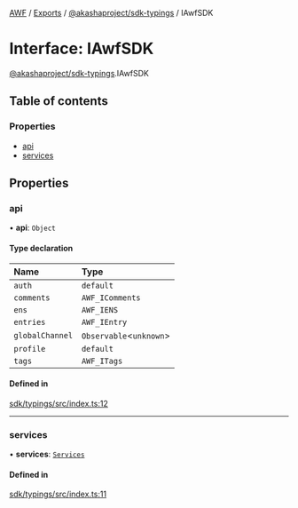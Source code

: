 [AWF](../README.md) / [Exports](../modules.md) / [@akashaproject/sdk-typings](../modules/_akashaproject_sdk_typings.md) / IAwfSDK

# Interface: IAwfSDK

[@akashaproject/sdk-typings](../modules/_akashaproject_sdk_typings.md).IAwfSDK

## Table of contents

### Properties

- [api](_akashaproject_sdk_typings.IAwfSDK.md#api)
- [services](_akashaproject_sdk_typings.IAwfSDK.md#services)

## Properties

### api

• **api**: `Object`

#### Type declaration

| Name | Type |
| :------ | :------ |
| `auth` | `default` |
| `comments` | `AWF_IComments` |
| `ens` | `AWF_IENS` |
| `entries` | `AWF_IEntry` |
| `globalChannel` | `Observable`<`unknown`\> |
| `profile` | `default` |
| `tags` | `AWF_ITags` |

#### Defined in

[sdk/typings/src/index.ts:12](https://github.com/AKASHAorg/akasha-world-framework/blob/83e542de/sdk/typings/src/index.ts#L12)

___

### services

• **services**: [`Services`](_akashaproject_sdk_typings.Services.md)

#### Defined in

[sdk/typings/src/index.ts:11](https://github.com/AKASHAorg/akasha-world-framework/blob/83e542de/sdk/typings/src/index.ts#L11)
